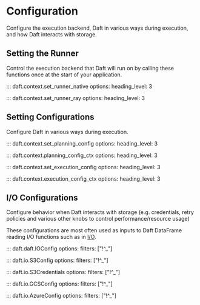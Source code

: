 # Configuration

Configure the execution backend, Daft in various ways during execution, and how Daft interacts with storage.

## Setting the Runner

Control the execution backend that Daft will run on by calling these functions once at the start of your application.

::: daft.context.set_runner_native
    options:
        heading_level: 3

::: daft.context.set_runner_ray
    options:
        heading_level: 3

## Setting Configurations

Configure Daft in various ways during execution.

::: daft.context.set_planning_config
    options:
        heading_level: 3

::: daft.context.planning_config_ctx
    options:
        heading_level: 3

::: daft.context.set_execution_config
    options:
        heading_level: 3

::: daft.context.execution_config_ctx
    options:
        heading_level: 3

## I/O Configurations

Configure behavior when Daft interacts with storage (e.g. credentials, retry policies and various other knobs to control performance/resource usage)

These configurations are most often used as inputs to Daft DataFrame reading I/O functions such as in [I/O](io.md).

::: daft.daft.IOConfig
    options:
        filters: ["!^_"]

::: daft.io.S3Config
    options:
        filters: ["!^_"]

::: daft.io.S3Credentials
    options:
        filters: ["!^_"]

::: daft.io.GCSConfig
    options:
        filters: ["!^_"]

::: daft.io.AzureConfig
    options:
        filters: ["!^_"]
